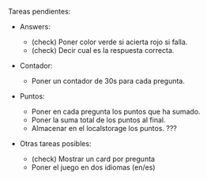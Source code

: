 Tareas pendientes:
  - Answers: 
    - (check) Poner color verde si acierta rojo si falla. 
    - (check) Decir cual es la respuesta correcta. 
  - Contador:
    - Poner un contador de 30s para cada pregunta.
  - Puntos:
    - Poner en cada pregunta los puntos que ha sumado.
    - Poner la suma total de los puntos al final.
    - Almacenar en el localstorage los puntos. ???

  - Otras tareas posibles:
    - (check) Mostrar un card por pregunta 
    - Poner el juego en dos idiomas (en/es)